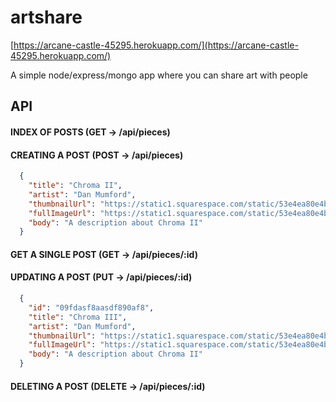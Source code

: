 # artshare
[https://arcane-castle-45295.herokuapp.com/](https://arcane-castle-45295.herokuapp.com/)

A simple node/express/mongo app where you can share art with people

## API
#### INDEX OF POSTS (GET -> /api/pieces)
#### CREATING A POST (POST -> /api/pieces)
```json
  {
    "title": "Chroma II",
    "artist": "Dan Mumford",
    "thumbnailUrl": "https://static1.squarespace.com/static/53e4ea80e4b0a79b40480ad4/t/5a301f8571c10b0f0555750c/1513103247075/Close_encounters_danmumford.jpg?format=original",
    "fullImageUrl": "https://static1.squarespace.com/static/53e4ea80e4b0a79b40480ad4/5a301f1124a694fe6ea639eb/5a301f1e0d9297e3b10cb652/1513103148310/CLOSE_ENCOUNTERS.jpg?format=750w",
    "body": "A description about Chroma II"
  }
```

#### GET A SINGLE POST (GET -> /api/pieces/:id)
#### UPDATING A POST (PUT -> /api/pieces/:id)
```json
  {
    "id": "09fdasf8aasdf890af8",
    "title": "Chroma III",
    "artist": "Dan Mumford",
    "thumbnailUrl": "https://static1.squarespace.com/static/53e4ea80e4b0a79b40480ad4/t/5a301f8571c10b0f0555750c/1513103247075/Close_encounters_danmumford.jpg?format=original",
    "fullImageUrl": "https://static1.squarespace.com/static/53e4ea80e4b0a79b40480ad4/5a301f1124a694fe6ea639eb/5a301f1e0d9297e3b10cb652/1513103148310/CLOSE_ENCOUNTERS.jpg?format=750w",
    "body": "A description about Chroma II"
  }
```

#### DELETING A POST (DELETE -> /api/pieces/:id)
